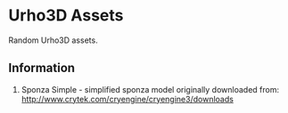 # Urho3D Assets

Random Urho3D assets.

Information
-----------------------------------------------------------------------------------
1) Sponza Simple - simplified sponza model originally downloaded from:
    http://www.crytek.com/cryengine/cryengine3/downloads
  



